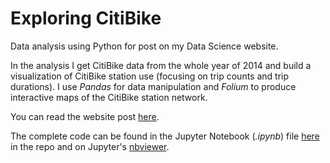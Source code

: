 # Exploring CitiBike

Data analysis using Python for post on my Data Science website.

In the analysis I get CitiBike data from the whole year
of 2014 and build a visualization of CitiBike station use
(focusing on trip counts and trip durations). I use _Pandas_ for
data manipulation and _Folium_ to produce interactive maps of the
CitiBike station network.

You can read the website post
[here](http://luisvalesilva.github.io/datasimple/citibike.html).

The complete code can be found in the Jupyter Notebook (_.ipynb_)
file [here](exploring_citibike.ipynb) in the repo and on
Jupyter's [nbviewer](http://nbviewer.ipython.org/github/luisvalesilva/exploring_citibike/blob/master/exploring_citibike.ipynb).
